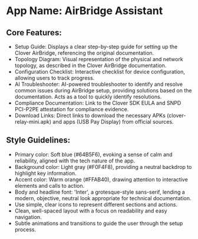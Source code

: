 # **App Name**: AirBridge Assistant

## Core Features:

- Setup Guide: Displays a clear step-by-step guide for setting up the Clover AirBridge, referencing the original documentation.
- Topology Diagram: Visual representation of the physical and network topology, as described in the Clover AirBridge documentation.
- Configuration Checklist: Interactive checklist for device configuration, allowing users to track progress.
- AI Troubleshooter: AI-powered troubleshooter to identify and resolve common issues during AirBridge setup, providing solutions based on the documentation. Acts as a tool to quickly identify resolutions.
- Compliance Documentation: Link to the Clover SDK EULA and SNPD PCI-P2PE attestation for compliance evidence.
- Download Links: Direct links to download the necessary APKs (clover-relay-mini.apk) and apps (USB Pay Display) from official sources.

## Style Guidelines:

- Primary color: Soft blue (#64B5F6), evoking a sense of calm and reliability, aligned with the tech nature of the app.
- Background color: Light gray (#F0F4F8), providing a neutral backdrop to highlight key information.
- Accent color: Warm orange (#FFAB40), drawing attention to interactive elements and calls to action.
- Body and headline font: 'Inter', a grotesque-style sans-serif, lending a modern, objective, neutral look appropriate for technical documentation.
- Use simple, clear icons to represent different sections and actions.
- Clean, well-spaced layout with a focus on readability and easy navigation.
- Subtle animations and transitions to guide the user through the setup process.